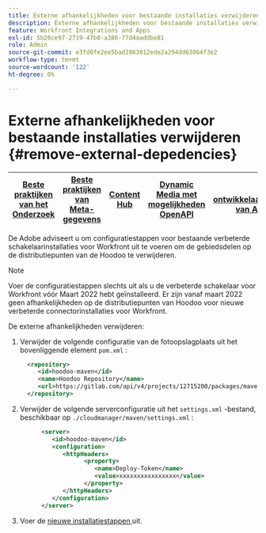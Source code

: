 ```yaml
---
title: Externe afhankelijkheden voor bestaande installaties verwijderen
description: Externe afhankelijkheden voor bestaande installaties verwijderen
feature: Workfront Integrations and Apps
exl-id: 5b28ce97-2719-47b8-a386-77d4aaddbe81
role: Admin
source-git-commit: e3fd0fe2ee5bad2863812ede2a294dd63864f3e2
workflow-type: tm+mt
source-wordcount: '122'
ht-degree: 0%

---
```


# Externe afhankelijkheden voor bestaande installaties verwijderen {#remove-external-depedencies}

| [ Beste praktijken van het Onderzoek ](/help/assets/search-best-practices.md) | [ Beste praktijken van Meta-gegevens ](/help/assets/metadata-best-practices.md) | [ Content Hub ](/help/assets/product-overview.md) | [ Dynamic Media met mogelijkheden OpenAPI ](/help/assets/dynamic-media-open-apis-overview.md) | [ de ontwikkelaarsdocumentatie van AEM Assets ](https://developer.adobe.com/experience-cloud/experience-manager-apis/) |
| ------------- | --------------------------- |---------|----|-----|

De Adobe adviseert u om configuratiestappen voor bestaande verbeterde schakelaarinstallaties voor Workfront uit te voeren om de gebiedsdelen op de distributiepunten van de Hoodoo te verwijderen.

>[!NOTE]
>
>Voer de configuratiestappen slechts uit als u de verbeterde schakelaar voor Workfront vóór Maart 2022 hebt geïnstalleerd. Er zijn vanaf maart 2022 geen afhankelijkheden op de distributiepunten van Hoodoo voor nieuwe verbeterde connectorinstallaties voor Workfront.

De externe afhankelijkheden verwijderen:

1. Verwijder de volgende configuratie van de fotoopslagplaats uit het bovenliggende element `pom.xml` :

   ```XML
     <repository>
        <id>hoodoo-maven</id>
        <name>Hoodoo Repository</name>
        <url>https://gitlab.com/api/v4/projects/12715200/packages/maven</url>
     </repository>
   ```

1. Verwijder de volgende serverconfiguratie uit het `settings.xml` -bestand, beschikbaar op `./cloudmanager/maven/settings.xml` :

   ```XML
         <server>
            <id>hoodoo-maven</id>
            <configuration>
               <httpHeaders>
                     <property>
                        <name>Deploy-Token</name>
                        <value>xxxxxxxxxxxxxxxx</value>
                     </property>
               </httpHeaders>
            </configuration>
         </server>
   ```

1. Voer de [ nieuwe installatiestappen ](workfront-connector-install.md) uit.
